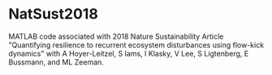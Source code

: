 # NatSust2018
MATLAB code associated with 2018 Nature Sustainability Article "Quantifying resilience to recurrent ecosystem disturbances using flow-kick dynamics" with A Hoyer-Leitzel, S Iams, I Klasky, V Lee, S Ligtenberg, E Bussmann, and ML Zeeman.
